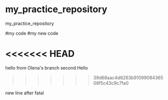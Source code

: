 # my_practice_repository
my_practice_repository

#my code
#my new code

<<<<<<< HEAD
=======
hello from Olena's branch
second Hello 
>>>>>>> 39d68aac4d6263b9109908436508f5c43c9c7fa0

new line after fatal